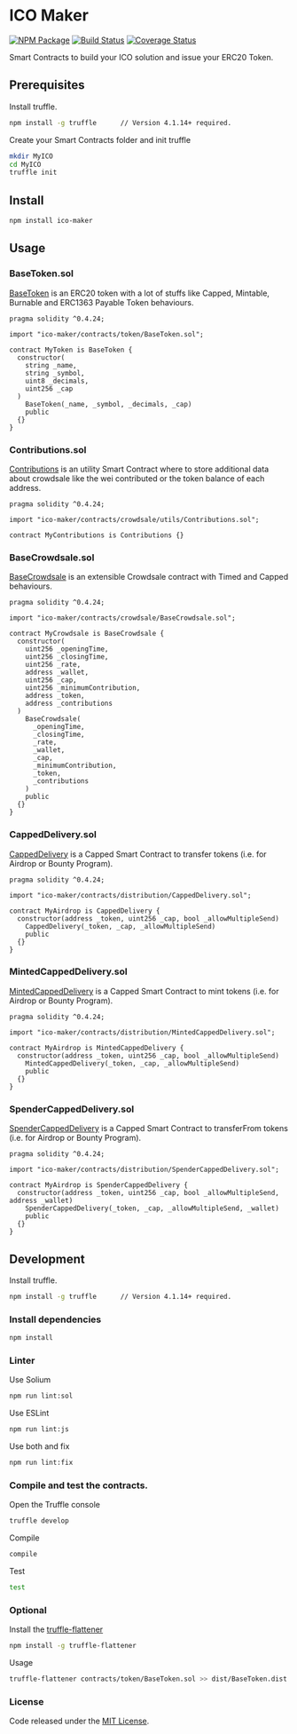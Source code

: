 # ICO Maker

[![NPM Package](https://img.shields.io/npm/v/ico-maker.svg?style=flat-square)](https://www.npmjs.org/package/ico-maker)
[![Build Status](https://travis-ci.org/vittominacori/ico-maker.svg?branch=master)](https://travis-ci.org/vittominacori/ico-maker) 
[![Coverage Status](https://coveralls.io/repos/github/vittominacori/ico-maker/badge.svg?branch=master)](https://coveralls.io/github/vittominacori/ico-maker?branch=master)

Smart Contracts to build your ICO solution and issue your ERC20 Token.

## Prerequisites

Install truffle.

```bash
npm install -g truffle      // Version 4.1.14+ required.
```

Create your Smart Contracts folder and init truffle

```bash
mkdir MyICO
cd MyICO 
truffle init
```

## Install

```bash
npm install ico-maker
```

## Usage

### BaseToken.sol

[BaseToken](https://github.com/vittominacori/ico-maker/blob/master/contracts/token/BaseToken.sol) is an ERC20 token with a lot of stuffs like Capped, Mintable, Burnable and ERC1363 Payable Token behaviours.

```solidity
pragma solidity ^0.4.24;

import "ico-maker/contracts/token/BaseToken.sol";

contract MyToken is BaseToken {
  constructor(
    string _name,
    string _symbol,
    uint8 _decimals,
    uint256 _cap
  )
    BaseToken(_name, _symbol, _decimals, _cap)
    public
  {}
}
```

### Contributions.sol

[Contributions](https://github.com/vittominacori/ico-maker/blob/master/contracts/crowdsale/utils/Contributions.sol) is an utility Smart Contract where to store additional data about crowdsale like the wei contributed or the token balance of each address.

```solidity
pragma solidity ^0.4.24;

import "ico-maker/contracts/crowdsale/utils/Contributions.sol";

contract MyContributions is Contributions {}
```

### BaseCrowdsale.sol

[BaseCrowdsale](https://github.com/vittominacori/ico-maker/blob/master/contracts/crowdsale/BaseCrowdsale.sol) is an extensible Crowdsale contract with Timed and Capped behaviours.

```solidity
pragma solidity ^0.4.24;

import "ico-maker/contracts/crowdsale/BaseCrowdsale.sol";

contract MyCrowdsale is BaseCrowdsale {
  constructor(
    uint256 _openingTime,
    uint256 _closingTime,
    uint256 _rate,
    address _wallet,
    uint256 _cap,
    uint256 _minimumContribution,
    address _token,
    address _contributions
  )
    BaseCrowdsale(
      _openingTime,
      _closingTime,
      _rate,
      _wallet,
      _cap,
      _minimumContribution,
      _token,
      _contributions
    )
    public
  {}
}
```

### CappedDelivery.sol

[CappedDelivery](https://github.com/vittominacori/ico-maker/blob/master/contracts/distribution/CappedDelivery.sol) is a Capped Smart Contract to transfer tokens (i.e. for Airdrop or Bounty Program).

```solidity
pragma solidity ^0.4.24;

import "ico-maker/contracts/distribution/CappedDelivery.sol";

contract MyAirdrop is CappedDelivery {
  constructor(address _token, uint256 _cap, bool _allowMultipleSend)
    CappedDelivery(_token, _cap, _allowMultipleSend)
    public
  {}
}
```

### MintedCappedDelivery.sol

[MintedCappedDelivery](https://github.com/vittominacori/ico-maker/blob/master/contracts/distribution/MintedCappedDelivery.sol) is a Capped Smart Contract to mint tokens (i.e. for Airdrop or Bounty Program).

```solidity
pragma solidity ^0.4.24;

import "ico-maker/contracts/distribution/MintedCappedDelivery.sol";

contract MyAirdrop is MintedCappedDelivery {
  constructor(address _token, uint256 _cap, bool _allowMultipleSend)
    MintedCappedDelivery(_token, _cap, _allowMultipleSend)
    public
  {}
}
```

### SpenderCappedDelivery.sol

[SpenderCappedDelivery](https://github.com/vittominacori/ico-maker/blob/master/contracts/distribution/SpenderCappedDelivery.sol) is a Capped Smart Contract to transferFrom tokens (i.e. for Airdrop or Bounty Program).

```solidity
pragma solidity ^0.4.24;

import "ico-maker/contracts/distribution/SpenderCappedDelivery.sol";

contract MyAirdrop is SpenderCappedDelivery {
  constructor(address _token, uint256 _cap, bool _allowMultipleSend, address _wallet)
    SpenderCappedDelivery(_token, _cap, _allowMultipleSend, _wallet)
    public
  {}
}
```

## Development

Install truffle.

```bash
npm install -g truffle      // Version 4.1.14+ required.
```

### Install dependencies

```bash
npm install
```

### Linter

Use Solium

```bash
npm run lint:sol
```

Use ESLint

```bash
npm run lint:js
```

Use both and fix

```bash
npm run lint:fix
```

### Compile and test the contracts.
 
Open the Truffle console

```bash
truffle develop
```

Compile 

```bash
compile 
```

Test

```bash
test
```

### Optional

Install the [truffle-flattener](https://github.com/alcuadrado/truffle-flattener)

```bash
npm install -g truffle-flattener
```

Usage 

```bash
truffle-flattener contracts/token/BaseToken.sol >> dist/BaseToken.dist.sol
```

### License

Code released under the [MIT License](https://github.com/vittominacori/ico-maker/blob/master/LICENSE).
